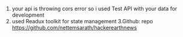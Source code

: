 1. your api is throwing cors error so i used Test API with your data for development
2. used Readux toolkit for state management
   3.Github: repo https://github.com/nettemsarath/hackerearthnews
